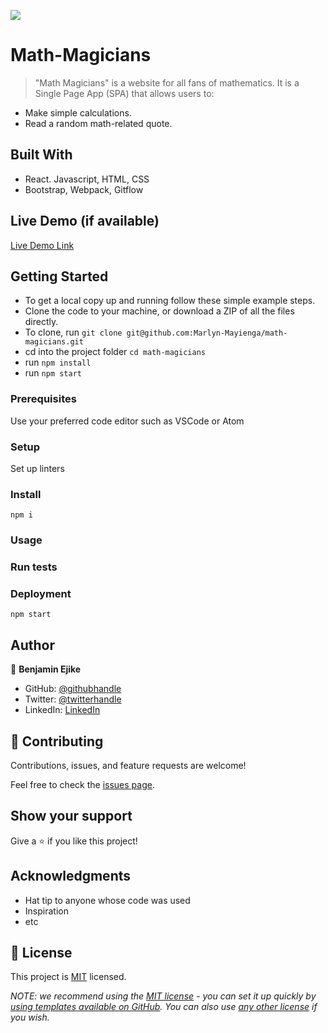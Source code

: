 ![](https://img.shields.io/badge/Microverse-blueviolet)

# Math-Magicians

> "Math Magicians" is a website for all fans of mathematics. It is a Single Page App (SPA) that allows users to:
- Make simple calculations.
- Read a random math-related quote.


## Built With

- React. Javascript, HTML, CSS
- Bootstrap, Webpack, Gitflow

## Live Demo (if available)

[Live Demo Link](https://livedemo.com)


## Getting Started
- To get a local copy up and running follow these simple example steps.
- Clone the code to your machine, or download a ZIP of all the files directly.
- To clone, run `git clone git@github.com:Marlyn-Mayienga/math-magicians.git `
- cd into the project folder `cd math-magicians`
- run `npm install`
- run `npm start`

### Prerequisites
Use your preferred code editor such as VSCode or Atom


### Setup
Set up linters
### Install
`npm i`
### Usage

### Run tests

### Deployment
`npm start`


## Author

👤 **Benjamin Ejike**

- GitHub: [@githubhandle](https://github.com/osbentech)
- Twitter: [@twitterhandle](https://twitter.com/EjikeOsegbo)
- LinkedIn: [LinkedIn](www.linkedin.com/in/benjamin-ejike-632248206)

## 🤝 Contributing

Contributions, issues, and feature requests are welcome!

Feel free to check the [issues page](../../issues/).

## Show your support

Give a ⭐️ if you like this project!

## Acknowledgments

- Hat tip to anyone whose code was used
- Inspiration
- etc

## 📝 License

This project is [MIT](./LICENSE) licensed.

_NOTE: we recommend using the [MIT license](https://choosealicense.com/licenses/mit/) - you can set it up quickly by [using templates available on GitHub](https://docs.github.com/en/communities/setting-up-your-project-for-healthy-contributions/adding-a-license-to-a-repository). You can also use [any other license](https://choosealicense.com/licenses/) if you wish._

